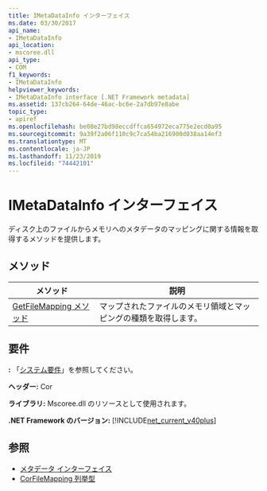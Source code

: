 ```yaml
---
title: IMetaDataInfo インターフェイス
ms.date: 03/30/2017
api_name:
- IMetaDataInfo
api_location:
- mscoree.dll
api_type:
- COM
f1_keywords:
- IMetaDataInfo
helpviewer_keywords:
- IMetaDataInfo interface [.NET Framework metadata]
ms.assetid: 137cb264-64de-46ac-bc6e-2a7db97e8abe
topic_type:
- apiref
ms.openlocfilehash: be08e27bd98eccdffca654972eca775e2ecd0a95
ms.sourcegitcommit: 9a39f2a06f110c9c7ca54ba216900d038aa14ef3
ms.translationtype: MT
ms.contentlocale: ja-JP
ms.lasthandoff: 11/23/2019
ms.locfileid: "74442101"
---
```

# <a name="imetadatainfo-interface"></a>IMetaDataInfo インターフェイス
ディスク上のファイルからメモリへのメタデータのマッピングに関する情報を取得するメソッドを提供します。  
  
## <a name="methods"></a>メソッド  
  
|メソッド|説明|  
|------------|-----------------|  
|[GetFileMapping メソッド](../../../../docs/framework/unmanaged-api/metadata/imetadatainfo-getfilemapping-method.md)|マップされたファイルのメモリ領域とマッピングの種類を取得します。|  
  
## <a name="requirements"></a>要件  
 **:** 「[システム要件](../../../../docs/framework/get-started/system-requirements.md)」を参照してください。  
  
 **ヘッダー:** Cor  
  
 **ライブラリ:** Mscoree.dll のリソースとして使用されます。  
  
 **.NET Framework のバージョン:** [!INCLUDE[net_current_v40plus](../../../../includes/net-current-v40plus-md.md)]  
  
## <a name="see-also"></a>参照

- [メタデータ インターフェイス](../../../../docs/framework/unmanaged-api/metadata/metadata-interfaces.md)
- [CorFileMapping 列挙型](../../../../docs/framework/unmanaged-api/metadata/corfilemapping-enumeration.md)

